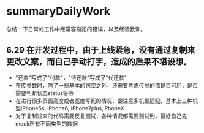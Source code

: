 # summaryDailyWork
总结一下日常的工作中经常容易犯的错误，以及经验教训。

## 6.29 在开发过程中，由于上线紧急，没有通过复制来更改文案，而自己手动打字，造成的后果不堪设想。
* "还款"写成了"付款"，"待还款"写成了"代还款"
* 在传参数时，除了一些基本的判空之外，还需要考虑传参的值是否可用，是否需要判断状态status等等
* 在进行很多页面高度或者宽度写死的情况，要注意多机型适配，基本上三种机型iPhone5s, iPhone6, iPhone7plus,iPhoneX
* 对于复制过来的代码需要反复测试，各种情况都需要测试到，最好自己先mock所有不同类型的数据
